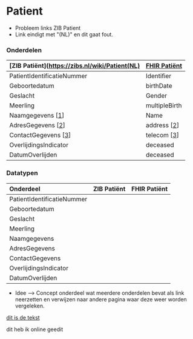 # Patient

- Probleem links ZIB Patient
 - Link eindigt met "(NL)" en dit gaat fout.

### Onderdelen
| [ZIB Patiënt](https://zibs.nl/wiki/Patient(NL) | [FHIR Patiënt](https://www.hl7.org/fhir/patient.html) |
| :--- | :--- |
| PatientIdentificatieNummer | Identifier |
| Geboortedatum | birthDate |
| Geslacht | Gender |
| Meerling | multipleBirth |
| Naamgegevens \[[1](/bouwsteen/patient/patient-concepten.md)\] | Name |
|AdresGegevens \[[2](/bouwsteen/patient/patient-concepten.md)\]  | address \[[2](/bouwsteen/patient/patient-concepten.md)\] |
| ContactGegevens \[[3](/bouwsteen/patient/patient-concepten.md)\] | telecom \[[3](/bouwsteen/patient/patient-concepten.md)\] |
| OverlijdingsIndicator | deceased |
| DatumOverlijden | deceased |


### Datatypen
| Onderdeel | ZIB Patiënt | FHIR Patiënt |
| :--- | :--- | :--- |
| PatientIdentificatieNummer |  |  |
| Geboortedatum |  |  |
| Geslacht |  |  |
| Meerling |  |  |
| Naamgegevens |  |  |
| AdresGegevens |  |  |
| ContactGegevens |  |  |
| OverlijdingsIndicator |  |  |
| DatumOverlijden |  |  |


* Idee --> Concept onderdeel wat meerdere onderdelen bevat als link neerzetten en verwijzen naar andere pagina waar deze weer worden vergeleken.

[dit is de tekst](http://kapitan.net)

dit heb ik online geedit

